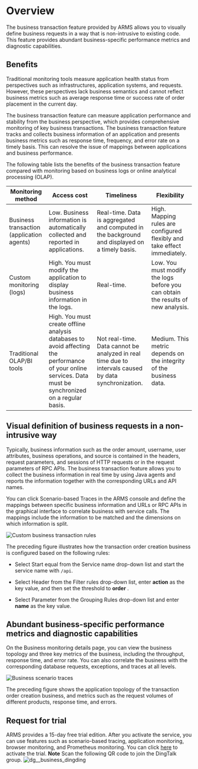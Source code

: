Overview 
=============================

The business transaction feature provided by ARMS allows you to visually define business requests in a way that is non-intrusive to existing code. This feature provides abundant business-specific performance metrics and diagnostic capabilities.

Benefits 
-----------------------------

Traditional monitoring tools measure application health status from perspectives such as infrastructures, application systems, and requests. However, these perspectives lack business semantics and cannot reflect business metrics such as average response time or success rate of order placement in the current day.

The business transaction feature can measure application performance and stability from the business perspective, which provides comprehensive monitoring of key business transactions. The business transaction feature tracks and collects business information of an application and presents business metrics such as response time, frequency, and error rate on a timely basis. This can resolve the issue of mappings between applications and business performance.

The following table lists the benefits of the business transaction feature compared with monitoring based on business logs or online analytical processing (OLAP).


|             Monitoring method             |                                                                        Access cost                                                                         |                                              Timeliness                                              |                                   Flexibility                                    |
|-------------------------------------------|------------------------------------------------------------------------------------------------------------------------------------------------------------|------------------------------------------------------------------------------------------------------|----------------------------------------------------------------------------------|
| Business transaction (application agents) | Low. Business information is automatically collected and reported in applications.                                                                         | Real-time. Data is aggregated and computed in the background and displayed on a timely basis.        | High. Mapping rules are configured flexibly and take effect immediately.         |
| Custom monitoring (logs)                  | High. You must modify the application to display business information in the logs.                                                                         | Real-time.                                                                                           | Low. You must modify the logs before you can obtain the results of new analysis. |
| Traditional OLAP/BI tools                 | High. You must create offline analysis databases to avoid affecting the performance of your online services. Data must be synchronized on a regular basis. | Not real-time. Data cannot be analyzed in real time due to intervals caused by data synchronization. | Medium. This metric depends on the integrity of the business data.               |



Visual definition of business requests in a non-intrusive way 
----------------------------------------------------------------------------------

Typically, business information such as the order amount, username, user attributes, business operations, and source is contained in the headers, request parameters, and sessions of HTTP requests or in the request parameters of RPC APIs. The business transaction feature allows you to collect the business information in real time by using Java agents and reports the information together with the corresponding URLs and API names.

You can click Scenario-based Traces in the ARMS console and define the mappings between specific business information and URLs or RPC APIs in the graphical interface to correlate business with service calls. The mappings include the information to be matched and the dimensions on which information is split.

![Custom business transaction rules](../images/p111631.png)

The preceding figure illustrates how the transaction order creation business is configured based on the following rules:

* Select Start equal from the Service name drop-down list and start the service name with `/api`.

* Select Header from the Filter rules drop-down list, enter **action** as the key value, and then set the threshold to **order** .

* Select Parameter from the Grouping Rules drop-down list and enter **name** as the key value.




Abundant business-specific performance metrics and diagnostic capabilities 
-----------------------------------------------------------------------------------------------

On the Business monitoring details page, you can view the business topology and three key metrics of the business, including the throughput, response time, and error rate. You can also correlate the business with the corresponding database requests, exceptions, and traces at all levels.

![Business scenario traces](../images/p111634.png)

The preceding figure shows the application topology of the transaction order creation business, and metrics such as the request volumes of different products, response time, and errors.

Request for trial 
--------------------------------------

ARMS provides a 15-day free trial edition. After you activate the service, you can use features such as scenario-based tracing, application monitoring, browser monitoring, and Prometheus monitoring. You can click [here](https://common-buy.aliyun.com/?commodityCode=arms#/open) to activate the trial.
**Note** Scan the following QR code to join the DingTalk group.
![dg__business_dingding](https://static-aliyun-doc.oss-accelerate.aliyuncs.com/assets/img/en-US/7037258061/p92785.png)
